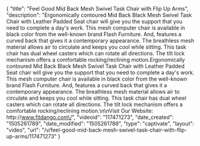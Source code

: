 {
    "title": "Feel Good Mid Back Mesh Swivel Task Chair with Flip Up Arms",
    "description": "Ergonomically contoured Mid Back Black Mesh Swivel Task Chair with Leather Padded Seat chair will give you the support that you need to complete a day's work. This mesh computer chair is available in black color from the well-known brand Flash Furniture. And, features a curved back that gives it a contemporary appearance. The breathless mesh material allows air to circulate and keeps you cool while sitting. This task chair has dual wheel casters which can rotate all directions. The tilt lock mechanism offers a comfortable rocking\/reclining motion.Ergonomically contoured Mid Back Black Mesh Swivel Task Chair with Leather Padded Seat chair will give you the support that you need to complete a day's work. This mesh computer chair is available in black color from the well-known brand Flash Furniture. And, features a curved back that gives it a contemporary appearance. The breathless mesh material allows air to circulate and keeps you cool while sitting. This task chair has dual wheel casters which can rotate all directions. The tilt lock mechanism offers a comfortable rocking\/reclining motion.\n\nVisit Our Website: http:\/\/www.fitdango.com\/",
    "videoid": "117471273",
    "date_created": "1505261789",
    "date_modified": "1505261789",
    "type": "captivate",
    "layout": "video",
    "url": "\/v\/feel-good-mid-back-mesh-swivel-task-chair-with-flip-up-arms\/117471273"
}
